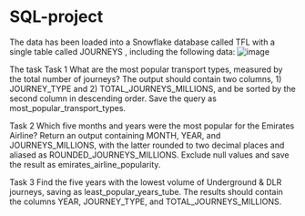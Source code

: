 # SQL-project
The data has been loaded into a Snowflake database called TFL with a single table called JOURNEYS , including the following data:
![image](https://github.com/user-attachments/assets/f91e891f-c23e-4c67-bc85-636c56afa15d)

The task
Task 1
What are the most popular transport types, measured by the total number of journeys? The output should contain two columns, 1) JOURNEY_TYPE and 2) TOTAL_JOURNEYS_MILLIONS, and be sorted by the second column in descending order. Save the query as most_popular_transport_types.

Task 2
Which five months and years were the most popular for the Emirates Airline? Return an output containing MONTH, YEAR, and JOURNEYS_MILLIONS, with the latter rounded to two decimal places and aliased as ROUNDED_JOURNEYS_MILLIONS. Exclude null values and save the result as emirates_airline_popularity.

Task 3
Find the five years with the lowest volume of Underground & DLR journeys, saving as least_popular_years_tube. The results should contain the columns YEAR, JOURNEY_TYPE, and TOTAL_JOURNEYS_MILLIONS.




